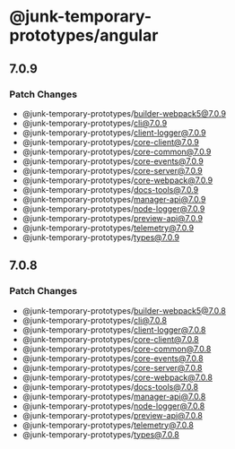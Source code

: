 # @junk-temporary-prototypes/angular

## 7.0.9

### Patch Changes

- @junk-temporary-prototypes/builder-webpack5@7.0.9
- @junk-temporary-prototypes/cli@7.0.9
- @junk-temporary-prototypes/client-logger@7.0.9
- @junk-temporary-prototypes/core-client@7.0.9
- @junk-temporary-prototypes/core-common@7.0.9
- @junk-temporary-prototypes/core-events@7.0.9
- @junk-temporary-prototypes/core-server@7.0.9
- @junk-temporary-prototypes/core-webpack@7.0.9
- @junk-temporary-prototypes/docs-tools@7.0.9
- @junk-temporary-prototypes/manager-api@7.0.9
- @junk-temporary-prototypes/node-logger@7.0.9
- @junk-temporary-prototypes/preview-api@7.0.9
- @junk-temporary-prototypes/telemetry@7.0.9
- @junk-temporary-prototypes/types@7.0.9

## 7.0.8

### Patch Changes

- @junk-temporary-prototypes/builder-webpack5@7.0.8
- @junk-temporary-prototypes/cli@7.0.8
- @junk-temporary-prototypes/client-logger@7.0.8
- @junk-temporary-prototypes/core-client@7.0.8
- @junk-temporary-prototypes/core-common@7.0.8
- @junk-temporary-prototypes/core-events@7.0.8
- @junk-temporary-prototypes/core-server@7.0.8
- @junk-temporary-prototypes/core-webpack@7.0.8
- @junk-temporary-prototypes/docs-tools@7.0.8
- @junk-temporary-prototypes/manager-api@7.0.8
- @junk-temporary-prototypes/node-logger@7.0.8
- @junk-temporary-prototypes/preview-api@7.0.8
- @junk-temporary-prototypes/telemetry@7.0.8
- @junk-temporary-prototypes/types@7.0.8
